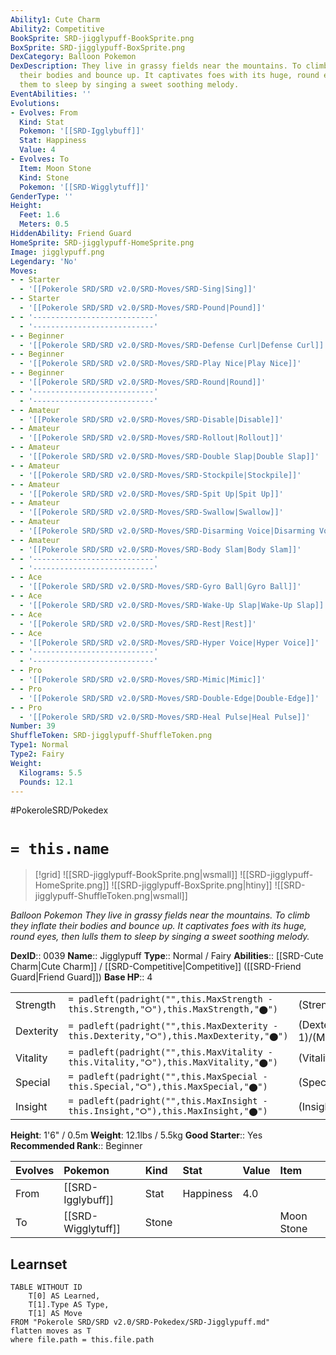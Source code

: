```yaml
---
Ability1: Cute Charm
Ability2: Competitive
BookSprite: SRD-jigglypuff-BookSprite.png
BoxSprite: SRD-jigglypuff-BoxSprite.png
DexCategory: Balloon Pokemon
DexDescription: They live in grassy fields near the mountains. To climb they inflate
  their bodies and bounce up. It captivates foes with its huge, round eyes, then lulls
  them to sleep by singing a sweet soothing melody.
EventAbilities: ''
Evolutions:
- Evolves: From
  Kind: Stat
  Pokemon: '[[SRD-Igglybuff]]'
  Stat: Happiness
  Value: 4
- Evolves: To
  Item: Moon Stone
  Kind: Stone
  Pokemon: '[[SRD-Wigglytuff]]'
GenderType: ''
Height:
  Feet: 1.6
  Meters: 0.5
HiddenAbility: Friend Guard
HomeSprite: SRD-jigglypuff-HomeSprite.png
Image: jigglypuff.png
Legendary: 'No'
Moves:
- - Starter
  - '[[Pokerole SRD/SRD v2.0/SRD-Moves/SRD-Sing|Sing]]'
- - Starter
  - '[[Pokerole SRD/SRD v2.0/SRD-Moves/SRD-Pound|Pound]]'
- - '---------------------------'
  - '---------------------------'
- - Beginner
  - '[[Pokerole SRD/SRD v2.0/SRD-Moves/SRD-Defense Curl|Defense Curl]]'
- - Beginner
  - '[[Pokerole SRD/SRD v2.0/SRD-Moves/SRD-Play Nice|Play Nice]]'
- - Beginner
  - '[[Pokerole SRD/SRD v2.0/SRD-Moves/SRD-Round|Round]]'
- - '---------------------------'
  - '---------------------------'
- - Amateur
  - '[[Pokerole SRD/SRD v2.0/SRD-Moves/SRD-Disable|Disable]]'
- - Amateur
  - '[[Pokerole SRD/SRD v2.0/SRD-Moves/SRD-Rollout|Rollout]]'
- - Amateur
  - '[[Pokerole SRD/SRD v2.0/SRD-Moves/SRD-Double Slap|Double Slap]]'
- - Amateur
  - '[[Pokerole SRD/SRD v2.0/SRD-Moves/SRD-Stockpile|Stockpile]]'
- - Amateur
  - '[[Pokerole SRD/SRD v2.0/SRD-Moves/SRD-Spit Up|Spit Up]]'
- - Amateur
  - '[[Pokerole SRD/SRD v2.0/SRD-Moves/SRD-Swallow|Swallow]]'
- - Amateur
  - '[[Pokerole SRD/SRD v2.0/SRD-Moves/SRD-Disarming Voice|Disarming Voice]]'
- - Amateur
  - '[[Pokerole SRD/SRD v2.0/SRD-Moves/SRD-Body Slam|Body Slam]]'
- - '---------------------------'
  - '---------------------------'
- - Ace
  - '[[Pokerole SRD/SRD v2.0/SRD-Moves/SRD-Gyro Ball|Gyro Ball]]'
- - Ace
  - '[[Pokerole SRD/SRD v2.0/SRD-Moves/SRD-Wake-Up Slap|Wake-Up Slap]]'
- - Ace
  - '[[Pokerole SRD/SRD v2.0/SRD-Moves/SRD-Rest|Rest]]'
- - Ace
  - '[[Pokerole SRD/SRD v2.0/SRD-Moves/SRD-Hyper Voice|Hyper Voice]]'
- - '---------------------------'
  - '---------------------------'
- - Pro
  - '[[Pokerole SRD/SRD v2.0/SRD-Moves/SRD-Mimic|Mimic]]'
- - Pro
  - '[[Pokerole SRD/SRD v2.0/SRD-Moves/SRD-Double-Edge|Double-Edge]]'
- - Pro
  - '[[Pokerole SRD/SRD v2.0/SRD-Moves/SRD-Heal Pulse|Heal Pulse]]'
Number: 39
ShuffleToken: SRD-jigglypuff-ShuffleToken.png
Type1: Normal
Type2: Fairy
Weight:
  Kilograms: 5.5
  Pounds: 12.1
---
```


#PokeroleSRD/Pokedex

# `= this.name`

> [!grid]
> ![[SRD-jigglypuff-BookSprite.png|wsmall]]
> ![[SRD-jigglypuff-HomeSprite.png]]
> ![[SRD-jigglypuff-BoxSprite.png|htiny]]
> ![[SRD-jigglypuff-ShuffleToken.png|wsmall]]


*Balloon Pokemon*
*They live in grassy fields near the mountains. To climb they inflate their bodies and bounce up. It captivates foes with its huge, round eyes, then lulls them to sleep by singing a sweet soothing melody.*

**DexID**:: 0039
**Name**:: Jigglypuff
**Type**:: Normal / Fairy
**Abilities**:: [[SRD-Cute Charm|Cute Charm]] / [[SRD-Competitive|Competitive]] ([[SRD-Friend Guard|Friend Guard]])
**Base HP**:: 4

|           |                                                                                        |                                          |
| --------- | -------------------------------------------------------------------------------------- | ---------------------------------------- |
| Strength  | `= padleft(padright("",this.MaxStrength - this.Strength,"⭘"),this.MaxStrength,"⬤")`    | (Strength::2)/(MaxStrength::4)   |
| Dexterity | `= padleft(padright("",this.MaxDexterity - this.Dexterity,"⭘"),this.MaxDexterity,"⬤")` | (Dexterity:: 1)/(MaxDexterity::3) |
| Vitality  | `= padleft(padright("",this.MaxVitality - this.Vitality,"⭘"),this.MaxVitality,"⬤")`    | (Vitality::1)/(MaxVitality::3)   |
| Special   | `= padleft(padright("",this.MaxSpecial - this.Special,"⭘"),this.MaxSpecial,"⬤")`       | (Special::2)/(MaxSpecial::4)     |
| Insight   | `= padleft(padright("",this.MaxInsight - this.Insight,"⭘"),this.MaxInsight,"⬤")`       | (Insight::1)/(MaxInsight::3)     |

**Height**: 1'6" / 0.5m
**Weight**: 12.1lbs / 5.5kg
**Good Starter**:: Yes
**Recommended Rank**:: Beginner

| Evolves   | Pokemon            | Kind   | Stat      | Value   | Item       |
|:----------|:-------------------|:-------|:----------|:--------|:-----------|
| From      | [[SRD-Igglybuff]]  | Stat   | Happiness | 4.0     |            |
| To        | [[SRD-Wigglytuff]] | Stone  |           |         | Moon Stone |

## Learnset

```dataview
TABLE WITHOUT ID
    T[0] AS Learned,
    T[1].Type AS Type,
    T[1] AS Move
FROM "Pokerole SRD/SRD v2.0/SRD-Pokedex/SRD-Jigglypuff.md"
flatten moves as T
where file.path = this.file.path
```

